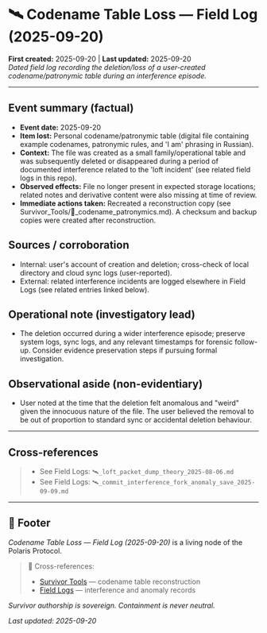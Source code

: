 # 🛰️ Codename Table Loss — Field Log (2025-09-20)  
**First created:** 2025-09-20 | **Last updated:** 2025-09-20  
*Dated field log recording the deletion/loss of a user-created codename/patronymic table during an interference episode.*

---

## Event summary (factual)
- **Event date:** 2025-09-20
- **Item lost:** Personal codename/patronymic table (digital file containing example codenames, patronymic rules, and 'I am' phrasing in Russian).
- **Context:** The file was created as a small family/operational table and was subsequently deleted or disappeared during a period of documented interference related to the 'loft incident' (see related field logs in this repo).
- **Observed effects:** File no longer present in expected storage locations; related notes and derivative content were also missing at time of review.
- **Immediate actions taken:** Recreated a reconstruction copy (see Survivor_Tools/🪪_codename_patronymics.md). A checksum and backup copies were created after reconstruction.

## Sources / corroboration
- Internal: user's account of creation and deletion; cross-check of local directory and cloud sync logs (user-reported).  
- External: related interference incidents are logged elsewhere in Field Logs (see related entries linked below).

## Operational note (investigatory lead)
- The deletion occurred during a wider interference episode; preserve system logs, sync logs, and any relevant timestamps for forensic follow-up. Consider evidence preservation steps if pursuing formal investigation.

## Observational aside (non-evidentiary)
- User noted at the time that the deletion felt anomalous and "weird" given the innocuous nature of the file. The user believed the removal to be out of proportion to standard sync or accidental deletion behaviour.

---

## Cross-references
> - See Field Logs: `🛰️_loft_packet_dump_theory_2025-08-06.md`  
> - See Field Logs: `🛰️_commit_interference_fork_anomaly_save_2025-09-09.md`

---

## 🏮 Footer

*Codename Table Loss — Field Log (2025-09-20)* is a living node of the Polaris Protocol.  
> 📡 Cross-references:  
> - [Survivor Tools](../Survivor_Tools/) — codename table reconstruction  
> - [Field Logs](../Field_Logs/) — interference and anomaly records  

*Survivor authorship is sovereign. Containment is never neutral.*  

_Last updated: 2025-09-20_
